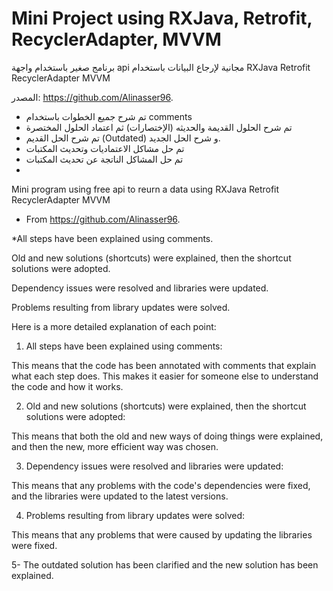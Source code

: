 # Mini Project using RXJava, Retrofit, RecyclerAdapter, MVVM
برنامج صغير باستخدام واجهة api مجانية لإرجاع البيانات باستخدام RXJava Retrofit RecyclerAdapter MVVM
 
 المصدر: https://github.com/Alinasser96.
- تم شرح جميع الخطوات باستخدام comments 
- تم شرح الحلول القديمة والحديثه (الإختصارات) ثم اعتماد الحلول المختصرة
- تم شرح الحل القديم (Outdated) و شرح الحل الجديد.
- تم حل مشاكل الاعتماديات وتحديث المكتبات 
- تم حل المشاكل الناتجة عن تحديث المكتبات
- 
Mini program using free api to reurn a data using RXJava Retrofit RecyclerAdapter MVVM
- From https://github.com/Alinasser96.

*All steps have been explained using comments.

Old and new solutions (shortcuts) were explained, then the shortcut solutions were adopted.

Dependency issues were resolved and libraries were updated.

Problems resulting from library updates were solved.

Here is a more detailed explanation of each point:

1. All steps have been explained using comments:

This means that the code has been annotated with comments that explain what each step does. This makes it easier for someone else to understand the code and how it works.

2. Old and new solutions (shortcuts) were explained, then the shortcut solutions were adopted:

This means that both the old and new ways of doing things were explained, and then the new, more efficient way was chosen.

3. Dependency issues were resolved and libraries were updated:

This means that any problems with the code's dependencies were fixed, and the libraries were updated to the latest versions.

4. Problems resulting from library updates were solved:

This means that any problems that were caused by updating the libraries were fixed.

5- The outdated solution has been clarified and the new solution has been explained.




